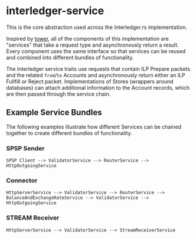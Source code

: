 # interledger-service

This is the core abstraction used across the Interledger.rs implementation.

Inspired by [tower](https://github.com/tower-rs), all of the components
of this implementation are "services"
that take a request type and asynchronously return a result.
Every component uses the same interface so that
services can be reused and combined into different bundles of functionality.

The Interledger service traits use requests that contain
ILP Prepare packets and the related `from`/`to` Accounts
and asynchronously return either an ILP Fullfill or Reject packet.
Implementations of Stores (wrappers around
databases) can attach additional information to the Account records,
which are then passed through the service chain.

## Example Service Bundles

The following examples illustrate how different Services can be
chained together to create different bundles of functionality.

### SPSP Sender

`SPSP Client --> ValidatorService --> RouterService --> HttpOutgoingService`

### Connector

`HttpServerService --> ValidatorService --> RouterService --> BalanceAndExchangeRateService --> ValidatorService --> HttpOutgoingService`

### STREAM Receiver

`HttpServerService --> ValidatorService --> StreamReceiverService`
